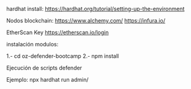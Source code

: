 hardhat install:
https://hardhat.org/tutorial/setting-up-the-environment

Nodos blockchain:
https://www.alchemy.com/
https://infura.io/

EtherScan Key
https://etherscan.io/login

instalación modulos:

1.- cd oz-defender-bootcamp 
2.- npm install

Ejecución de scripts defender

Ejemplo:
npx hardhat run admin/<script> --network rinkeby|local

Ejecución peticiones https a través CURL CLI refierase a los files end-points-<modulo difender>.sh

forta bot:

https://forta.org/
https://docs.forta.network/en/latest/hardhat/
https://explorer.forta.network/
https://github.com/forta-network/forta-bot-examples

Nota: Se puede buscar algún smartcontract en MAINNET, y así probarlo con los bot de forta.

localstack:

https://docs.localstack.cloud/aws/sqs/
https://github.com/localstack/localstack#overview

awslocal cli:
https://github.com/localstack/awscli-local

token AWS-OZ:

Admin .-
username: API_KEY
password: API_SECRET
pool_id: us-west-2_94f3puJWv
client_id: 40e58hbc7pktmnp9i26hh5nsav

Relayer .- 
username: API_KEY
password: API_SECRET
pool_id: us-west-2_iLmIggsiy
client_id: 1bpd19lcr33qvg5cr3oi79rdap

pkg python:

pip3 install boto3  
pip3 install warrant  
pip3 install sagemaker

Python3.8 > versión ...

Obtener Token = curl Authentication: Bearer $TOKEN:

Python3.8 <tools/aws-token-admin.py|aws-token-relayer.py>

ngrok install:

https://ngrok.com/download
ngrok http <port URL local>

Nota: Test Webhook a través de la creación dummy de algún POST o de forma ágil una QUEUE SQS, lo anterior para probar SENTINEL con URL externa, usando ngrok.
